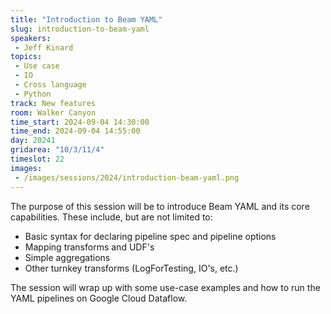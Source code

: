 ```yaml
---
title: "Introduction to Beam YAML"
slug: introduction-to-beam-yaml
speakers:
 - Jeff Kinard
topics:
 - Use case
 - IO
 - Cross language
 - Python
track: New features
room: Walker Canyon
time_start: 2024-09-04 14:30:00
time_end: 2024-09-04 14:55:00
day: 20241
gridarea: "10/3/11/4"
timeslot: 22
images:
 - /images/sessions/2024/introduction-beam-yaml.png 
---
```


The purpose of this session will be to introduce Beam YAML and its core capabilities. These include, but are not limited to:
- Basic syntax for declaring pipeline spec and pipeline options 
- Mapping transforms and UDF's 
- Simple aggregations 
- Other turnkey transforms (LogForTesting, IO's, etc.)

The session will wrap up with some use-case examples and how to run the YAML pipelines on Google Cloud Dataflow.